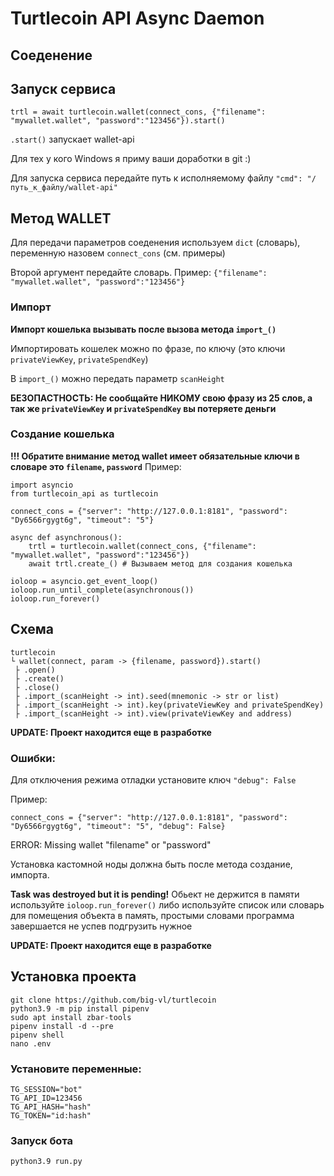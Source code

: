 # Turtlecoin API Async Daemon

## Соеденение


## Запуск сервиса
```
trtl = await turtlecoin.wallet(connect_cons, {"filename": "mywallet.wallet", "password":"123456"}).start()
```

`.start()` запускает wallet-api

Для тех у кого Windows я приму ваши доработки в git :)

Для запуска сервиса передайте путь к исполняемому файлу `"cmd": "/путь_к_файлу/wallet-api"`
## Метод WALLET

Для передачи параметров соеденения используем `dict` (словарь), переменную назовем `connect_cons` (см. примеры)

Второй аргумент передайте словарь.
Пример:
`{"filename": "mywallet.wallet", "password":"123456"}`

### Импорт
**Импорт кошелька вызывать после вызова метода `import_()`**

Импортировать кошелек можно по фразе, по ключу (это ключи `privateViewKey`, `privateSpendKey`)

В `import_()` можно передать параметр `scanHeight`

**БЕЗОПАСТНОСТЬ: Не сообщайте НИКОМУ свою фразу из 25 слов, а так же `privateViewKey` и `privateSpendKey` вы потеряете деньги**

### Создание кошелька
**!!! Обратите внимание метод wallet имеет обязательные ключи в словаре это `filename`, `password`**
Пример:
```
import asyncio
from turtlecoin_api as turtlecoin

connect_cons = {"server": "http://127.0.0.1:8181", "password": "Dy6566rgygt6g", "timeout": "5"}

async def asynchronous():
    trtl = turtlecoin.wallet(connect_cons, {"filename": "mywallet.wallet", "password":"123456"})
    await trtl.create_() # Вызываем метод для создания кошелька

ioloop = asyncio.get_event_loop()
ioloop.run_until_complete(asynchronous())
ioloop.run_forever()
```

## Схема
```
turtlecoin
└ wallet(connect, param -> {filename, password}).start()
 ├ .open()
 ├ .create()
 ├ .close()
 ├ .import_(scanHeight -> int).seed(mnemonic -> str or list)
 ├ .import_(scanHeight -> int).key(privateViewKey and privateSpendKey)
 ├ .import_(scanHeight -> int).view(privateViewKey and address)
```
**UPDATE: Проект находится еще в разработке**
### Ошибки:
Для отключения режима отладки установите ключ `"debug": False`

Пример:
```
connect_cons = {"server": "http://127.0.0.1:8181", "password": "Dy6566rgygt6g", "timeout": "5", "debug": False}
```

ERROR: Missing wallet "filename" or "password"

Установка кастомной ноды должна быть после метода создание, импорта.

**Task was destroyed but it is pending!**
Обьект не держится в памяти используйте
`ioloop.run_forever()`
либо используйте список или словарь для помещения объекта в память, простыми словами программа завершается не успев подгрузить нужное

**UPDATE: Проект находится еще в разработке**

## Установка проекта
```
git clone https://github.com/big-vl/turtlecoin
python3.9 -m pip install pipenv
sudo apt install zbar-tools
pipenv install -d --pre
pipenv shell
nano .env
```

### Установите переменные:
```
TG_SESSION="bot"
TG_API_ID=123456
TG_API_HASH="hash"
TG_TOKEN="id:hash"
```

### Запуск бота
`python3.9 run.py`
